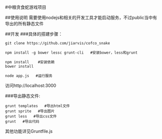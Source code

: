 #中粮贪食蛇游戏项目

##使用说明
需要使用nodejs和相关的开发工具才能启动服务，不过public当中有导出的所有静态文件


##开发
###具体的搭建步骤：
```
git clone https://github.com/jiarvis/cofco_snake

npm install -g bower lessc grunt-cli   #安装bower，less和grunt

npm install    #安装依赖 
bower install

node app.js   #运行服务 
```

访问http://localhost:3000


###导出静态文件:
```
grunt templates   #导出html文件
grunt sprite   #导出图片
grunt less   #导出css文件
grunt   #导出代码
```

其他功能详见Gruntfile.js
